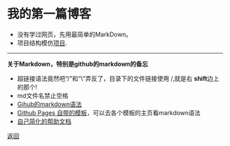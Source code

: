 # 我的第一篇博客 
[](#我的第一篇博客)
* 没有学过网页，先用最简单的MarkDown。
* 项目结构模仿[项目](https://github.com/jikexueyuanwiki/tensorflow-zh).

* * *

**关于Markdown，特别是github的markdown的备忘**

*  超链接语法竟然吧“/”和“\”弄反了，目录下的文件链接使用 /,就是右 **shift**边上的那个!
* md文件名禁止空格
* [Gihub的markdown语法](https://guides.github.com/features/mastering-markdown/)
* [Github Pages 自带的模板](https://github.com/LongmanLee/LongmanLee.github.io/settings/pages/themes?utf8=%E2%9C%93&select=leap_day&source=master)，可以去各个模板的主页看markdown语法
* [自己简化的帮助文档](../help/mardown_example.md)

[返回](./../../)
